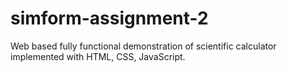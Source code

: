 # simform-assignment-2
Web based fully functional demonstration of scientific calculator implemented with HTML, CSS, JavaScript.

